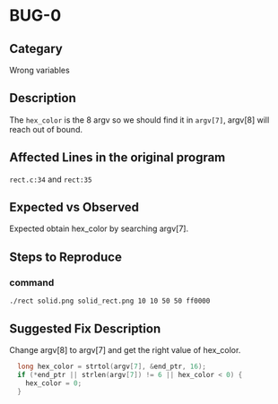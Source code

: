 # BUG-0
## Categary
Wrong variables

## Description
The `hex_color` is the 8 argv so we should find it in `argv[7]`, argv[8] will reach out of bound.

## Affected Lines in the original program
`rect.c:34` and `rect:35`

## Expected vs Observed
Expected obtain hex_color by searching argv[7].

## Steps to Reproduce
### command
```shell
./rect solid.png solid_rect.png 10 10 50 50 ff0000
```

## Suggested Fix Description
Change argv[8] to argv[7] and get the right value of hex_color.
```c
  long hex_color = strtol(argv[7], &end_ptr, 16);
  if (*end_ptr || strlen(argv[7]) != 6 || hex_color < 0) {
    hex_color = 0;
  }
```